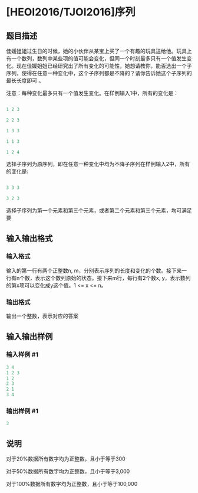 # [HEOI2016/TJOI2016]序列

## 题目描述

佳媛姐姐过生日的时候，她的小伙伴从某宝上买了一个有趣的玩具送给他。玩具上有一个数列，数列中某些项的值可能会变化，但同一个时刻最多只有一个值发生变化。现在佳媛姐姐已经研究出了所有变化的可能性，她想请教你，能否选出一个子序列，使得在任意一种变化中，这个子序列都是不降的？请你告诉她这个子序列的最长长度即可 。

注意：每种变化最多只有一个值发生变化。在样例输入1中，所有的变化是：

```cpp

1 2 3

2 2 3

1 3 3

1 1 3

1 2 4

```

选择子序列为原序列，即在任意一种变化中均为不降子序列在样例输入2中，所有的变化是:

```cpp

3 3 3

3 2 3

```

选择子序列为第一个元素和第三个元素，或者第二个元素和第三个元素，均可满足要

## 输入输出格式

### 输入格式

输入的第一行有两个正整数n, m，分别表示序列的长度和变化的个数。接下来一行有n个数，表示这个数列原始的状态。接下来m行，每行有2个数x, y，表示数列的第x项可以变化成y这个值。1 <= x <= n。

### 输出格式

输出一个整数，表示对应的答案

## 输入输出样例

### 输入样例 #1

```cpp
3 4 
1 2 3 
1 2 
2 3 
2 1 
3 4
```


### 输出样例 #1

```cpp
3

```
## 说明

对于20%数据所有数字均为正整数，且小于等于300

对于50%数据所有数字均为正整数，且小于等于3,000

对于100%数据所有数字均为正整数，且小于等于100,000

